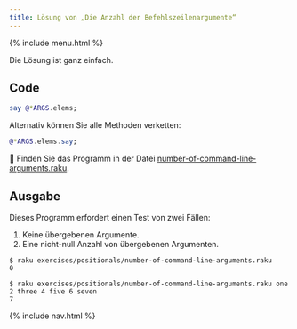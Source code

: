 ```yaml
---
title: Lösung von „Die Anzahl der Befehlszeilenargumente“
---
```


{% include menu.html %}

Die Lösung ist ganz einfach.

## Code

```raku
say @*ARGS.elems;
```

Alternativ können Sie alle Methoden verketten:

```raku
@*ARGS.elems.say;
```

🦋 Finden Sie das Programm in der Datei [number-of-command-line-arguments.raku](https://github.com/ash/raku-course/blob/master/exercises/positionals/number-of-command-line-arguments.raku).

## Ausgabe

Dieses Programm erfordert einen Test von zwei Fällen:

1. Keine übergebenen Argumente.
1. Eine nicht-null Anzahl von übergebenen Argumenten.

```console
$ raku exercises/positionals/number-of-command-line-arguments.raku
0

$ raku exercises/positionals/number-of-command-line-arguments.raku one 2 three 4 five 6 seven
7
```

{% include nav.html %}